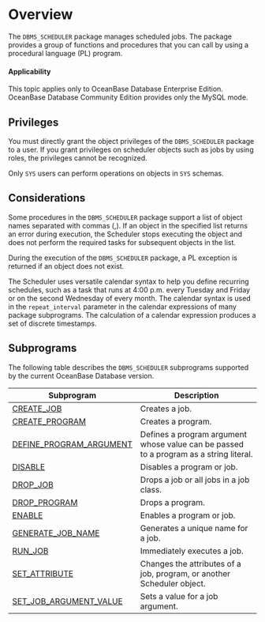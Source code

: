 # Overview

The `DBMS_SCHEDULER` package manages scheduled jobs. The package provides a group of functions and procedures that you can call by using a procedural language (PL) program.

<main id="notice" >
    <h4>Applicability</h4>
    <p>This topic applies only to OceanBase Database Enterprise Edition. OceanBase Database Community Edition provides only the MySQL mode. </p>
  </main>

## Privileges

You must directly grant the object privileges of the `DBMS_SCHEDULER` package to a user. If you grant privileges on scheduler objects such as jobs by using roles, the privileges cannot be recognized.

Only `SYS` users can perform operations on objects in `SYS` schemas.

## Considerations

Some procedures in the `DBMS_SCHEDULER` package support a list of object names separated with commas (,). If an object in the specified list returns an error during execution, the Scheduler stops executing the object and does not perform the required tasks for subsequent objects in the list.

During the execution of the `DBMS_SCHEDULER` package, a PL exception is returned if an object does not exist.

The Scheduler uses versatile calendar syntax to help you define recurring schedules, such as a task that runs at 4:00 p.m. every Tuesday and Friday or on the second Wednesday of every month. The calendar syntax is used in the `repeat_interval` parameter in the calendar expressions of many package subprograms. The calculation of a calendar expression produces a set of discrete timestamps.

## Subprograms

The following table describes the `DBMS_SCHEDULER` subprograms supported by the current OceanBase Database version.


| Subprogram | Description |
|------------------------------------------------------------------------|-----------------------------|
| [CREATE_JOB](2.create-job-oracle.md) | Creates a job.  |
| [CREATE_PROGRAM](3.create-program-oracle.md) | Creates a program.  |
| [DEFINE_PROGRAM_ARGUMENT](4.define-program-argument-oracle.md) | Defines a program argument whose value can be passed to a program as a string literal.  |
| [DISABLE](5.disable-scheduler-oracle.md) | Disables a program or job.  |
| [DROP_JOB](6.drop-job-oracle.md) | Drops a job or all jobs in a job class.  |
| [DROP_PROGRAM](7.drop-program-oracle.md) | Drops a program.  |
| [ENABLE](8.enable-scheduler-oracle.md) | Enables a program or job.  |
| [GENERATE_JOB_NAME](9.generate-job-name-oracle.md) | Generates a unique name for a job.  |
| [RUN_JOB](10.run-job-oracle.md) | Immediately executes a job.  |
| [SET_ATTRIBUTE](11.set-attribute-oracle.md) | Changes the attributes of a job, program, or another Scheduler object.  |
| [SET_JOB_ARGUMENT_VALUE](12.set-job-argument-value-oracle.md) | Sets a value for a job argument.  |


